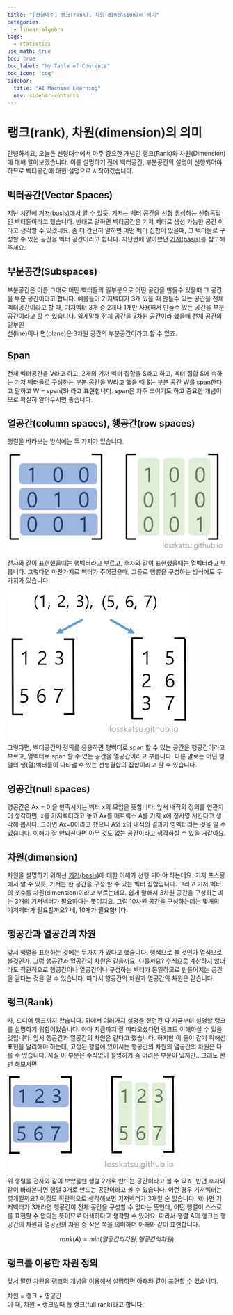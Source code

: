 ```yaml
---
title: "[선형대수] 랭크(rank), 차원(dimension)의 의미" 
categories:
  - linear-algebra
tags:
  - statistics
use_math: true
toc: true
toc_label: "My Table of Contents"
toc_icon: "cog"
sidebar:
  title: "AI Machine Learning"
  nav: sidebar-contents
---
```


# 랭크(rank), 차원(dimension)의 의미

안녕하세요, 오늘은 선형대수에서 아주 중요한 개념인 랭크(Rank)와 차원(Dimension)에 대해 알아보겠습니다. 
이를 설명하기 전에 벡터공간, 부분공간의 설명이 선행되어야 하므로 벡터공간에 대한 설명으로 시작하겠습니다.

## 벡터공간(Vector Spaces)

지난 시간에 [기저(basis)](https://losskatsu.github.io/linear-algebra/basis/)에서 알 수 있듯, 
기저는 벡터 공간을 선형 생성하는 선형독립인 벡터들이라고 했습니다. 
반대로 말하면 벡터공간은 기저 벡터로 생성 가능한 공간 이라고 생각할 수 있겠네요. 
좀 더 간단히 말하면 어떤 벡터 집합이 있을때, 그 벡터들로 구성할 수 있는 공간을 벡터 공간이라고 합니다. 
지난번에 알아봤던 [기저(basis)](https://losskatsu.github.io/linear-algebra/basis/)를 참고해주세요.

## 부분공간(Subspaces)

부분공간은 이름 그대로 어떤 벡터들의 일부분으로 어떤 공간을 만들수 있을때 
그 공간을 부분 공간이라고 합니다. 
예를들어 기저벡터가 3개 있을 때 만들수 있는 공간을 전체 벡터공간이라고 할 때, 
기저벡터 3개 중 2개나 1개만 사용해서 만들수 있는 공간을 부분공간이라고 할 수 있습니다. 
쉽게말해 전체 공간을 3차원 공간이라 했을때 전체 공간의 일부인  
선(line)이나 면(plane)은 3차원 공간의 부분공간이라고 할 수 있죠. 

## Span

전체 벡터공간을 V라고 하고, 2개의 기저 벡터 집합을 S라고 하고, 
벡터 집합 S에 속하는 기저 벡터들로 구성하는 부분 공간을 W라고 했을 때 
S는 부분 공간 W를 span한다고 말하고 W = span(S) 라고 표현합니다. 
span은 자주 쓰이기도 하고 중요한 개념이므로 확실히 알아두시면 좋습니다.

## 열공간(column spaces), 행공간(row spaces)

행렬을 바라보는 방식에는 두 가지가 있습니다. 

![figure01](/assets/images/rank/rank01.JPG)

전자와 같이 표현했을때는 행벡터라고 부르고, 후자와 같이 표현했을때는 열벡터라고 부릅니다. 
그렇다면 마찬가지로 벡터가 주어졌을때, 그들로 행렬을 구성하는 방식에도 두가지가 있습니다. 

![figure02](/assets/images/rank/rank02.JPG)

그렇다면, 벡터공간의 정의를 응용하면 행벡터로 span 할 수 있는 공간을 행공간이라고 부르고, 
열벡터로 span 할 수 있는 공간을 열공간이라고 부릅니다. 
다른 말로는 어떤 행렬의 행(열)벡터들이 나타낼 수 있는 선형결합의 집합이라고 할 수 있습니다.

## 영공간(null spaces)

영공간은 Ax = 0 을 만족시키는  벡터 x의 모임을 뜻합니다. 
앞서 내적의 정의를 연관지어 생각하면, x를 기저벡터라고 놓고 Ax를 매트릭스 A를 기저 x에 정사영 시킨다고 생각해 봅시다. 
그러면 Ax=0이라고 했으니 A와 x의 내적의 결과가 영벡터라는 것을 알 수 있습니다. 
이해가 잘 안되신다면 아무 것도 없는 공간이라고 생각하실 수 있을 거같아요.

## 차원(dimension)

차원을 설명하기 위해선 [기저(basis)](https://losskatsu.github.io/linear-algebra/basis/)에 대한 이해가 선행 되어야 하는데요. 
기저 포스팅에서 알 수 있듯, 기저는 한 공간을 구성 할 수 있는 벡터 집합입니다. 
그리고 기저 벡터의 갯수를 차원(dimension)이라고 부르는데요. 
쉽게 말해서 3차원 공간을 구성하는데는 3개의 기저벡터가 필요하다는 뜻이지요. 
그럼 10차원 공간을 구성하는데는 몇개의 기저벡터가 필요할까요? 네, 10개가 필요합니다. 

## 행공간과 열공간의 차원

앞서 행렬을 표현하는 것에는 두가지가 있다고 했습니다. 
행적으로 볼 것인가 열적으로 볼것인가. 그럼 행공간과 열공간의 차원은 같을까요, 다를까요? 
수식으로 계산하지 않더라도 직관적으로 행공간이나 열공간이나 구성하는 벡터가 동일하므로 만들어지는 공간을 같다는 것을 알 수 있습니다. 
따라서 행공간의 차원과 열공간의 차원은 같습니다.

## 랭크(Rank)

자, 드디어 랭크까지 왔습니다. 
위에서 여러가지 설명을 했던건 다 지금부터 설명할 랭크를 설명하기 위함이었습니다. 
아마 지금까지 잘 따라오셨다면 랭크도 이해하실 수 있을 것입니다. 앞서 행공간과 열공간의 차원은 같다고 했습니다. 
하지만 이 둘이 같기 위해선 표현을 달리해야 하는데, 
고정된 행렬에 있어서는 행공간의 차원의 열공간의 차원은 다를 수 있습니다. 
사실 이 부분은 수식없이 설명하기 좀 어려운 부분이 있지만...그래도 한번 해보자면

![figure03](/assets/images/rank/rank03.JPG)

위 행렬을 전자와 같이 보았을땐 행렬 2개로 만드는 공간이라고 볼 수 있죠. 
반면 후자와 같이 바라본다면 행렬 3개로 만드는 공간이라고 볼 수 있습니다. 
이런 경우 기저벡터는 몇개일까요? 이것도 직관적으로 생각해보면 기저벡터가 3개일 순 없습니다. 
왜냐면 기저벡터가 3개라면 행공간이 전체 공간을 구성할 수 없다는 뜻인데, 
어떤 행렬이 스스로를 표현할 수 없다는 뜻이므로 어색하다고 생각할 수 있어요. 
따라서 행렬 A의 랭크는 행공간의 차원과 열공간의 차원 중 작은 쪽을 의미하며 아래와 같이 표현합니다. 

$$ rank(A) = min(열공간의 차원, 행공간의 차원) $$ 


## 랭크를 이용한 차원 정의

앞서 말한 차원을 랭크의 개념을 이용해서 설명하면 아래와 같이 표현할 수 있습니다.
<br />

차원 = 랭크 + 영공간
<br />
이 때, 차원 = 랭크일때 풀 랭크(full rank)라고 합니다. 
